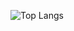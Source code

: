 ![Top Langs](https://github-readme-stats.vercel.app/api/top-langs/?username=facundo-tunas&layout=compact)
